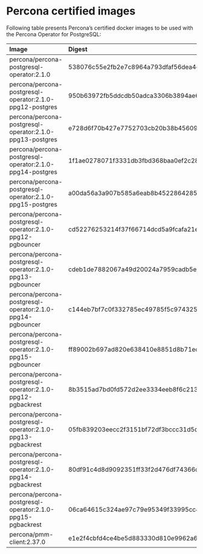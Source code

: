# Percona certified images

Following table presents Percona’s certified docker images to be used with the
Percona Operator for PostgreSQL:

| Image                                                       | Digest                                                           |
|:------------------------------------------------------------|:-----------------------------------------------------------------|
| percona/percona-postgresql-operator:2.1.0                   | 538076c55e2fb2e7c8964a793dfaf56dea4ce276e839e0cd8ac7da54966784a8 |
| percona/percona-postgresql-operator:2.1.0-ppg12-postgres    | 950b63972fb5ddcdb50adca3306b3894ae6c2c64d16c36096101a64a6bc9bbb2 |
| percona/percona-postgresql-operator:2.1.0-ppg13-postgres    | e728d6f70b427e7752703cb20b38b456090e47079535d2f62ef224f7544bddfd |
| percona/percona-postgresql-operator:2.1.0-ppg14-postgres    | 1f1ae0278071f3331db3fbd368baa0ef2c28fadd497e2d8fb7ad5904f5113945 |
| percona/percona-postgresql-operator:2.1.0-ppg15-postgres    | a00da56a3a907b585a6eab8b4522864285878291240e07914c060eefbbc7c543 |
| percona/percona-postgresql-operator:2.1.0-ppg12-pgbouncer   | cd52276253214f37f66714dcd5a9fcafa21e2aff02048e8fda2f3d5affba13ca |
| percona/percona-postgresql-operator:2.1.0-ppg13-pgbouncer   | cdeb1de7882067a49d20024a7959cadb5efa627420bad6a95e4036b1643aa7a4 |
| percona/percona-postgresql-operator:2.1.0-ppg14-pgbouncer   | c144eb7bf7c0f332785ec49785f5c974325c9bd467488d9e624ca8d744da4cfc |
| percona/percona-postgresql-operator:2.1.0-ppg15-pgbouncer   | ff89002b697ad820e638410e8851d8b71ec2b2c1b008dc18ec0aaf69ff03da91 |
| percona/percona-postgresql-operator:2.1.0-ppg12-pgbackrest  | 8b3515ad7bd0fd572d2ee3334eeb8f6c213baf39be65ff2c1dde5c1b50fe4ea2 |
| percona/percona-postgresql-operator:2.1.0-ppg13-pgbackrest  | 05fb839203eecc2f3151bf72df3bccc31d5d6409d6bc7ba288fcdf06896c5029 |
| percona/percona-postgresql-operator:2.1.0-ppg14-pgbackrest  | 80df91c4d8d9092351ff33f2d476df74366c4eb82c296dbc4edb307fc0407171 |
| percona/percona-postgresql-operator:2.1.0-ppg15-pgbackrest  | 06ca64615c324ae97c79e95349f33995cc47843caa452ce9740ea4ccd3a455e1 |
| percona/pmm-client:2.37.0                                   | e1e2f4cbfd4ce4be5d883330d810e9962a62531e2da07f1b115077a49ff97ed5 |

